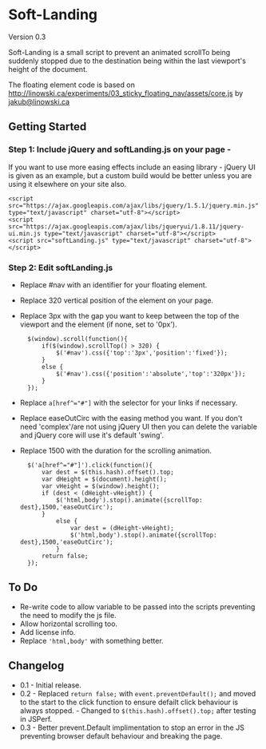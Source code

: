 Soft-Landing
==================================================
Version 0.3

Soft-Landing is a small script to prevent an animated scrollTo being suddenly stopped due to the destination being within the last viewport's height of the document.

The floating element code is based on http://linowski.ca/experiments/03_sticky_floating_nav/assets/core.js by jakub@linowski.ca


Getting Started
---------------

### Step 1: Include jQuery and softLanding.js on your page - 
If you want to use more easing effects include an easing library - jQuery UI is given as an example, but a custom build would be better unless you are using it elsewhere on your site also.

    <script src="https://ajax.googleapis.com/ajax/libs/jquery/1.5.1/jquery.min.js" type="text/javascript" charset="utf-8"></script>
	<script src="https://ajax.googleapis.com/ajax/libs/jqueryui/1.8.11/jquery-ui.min.js type="text/javascript" charset="utf-8"></script>
	<script src="softLanding.js" type="text/javascript" charset="utf-8"></script>


### Step 2: Edit softLanding.js
- Replace #nav with an identifier for your floating element.
- Replace 320 vertical position of the element on your page.
- Replace 3px with the gap you want to keep between the top of the viewport and the element (if none, set to '0px').

		$(window).scroll(function(){
			if($(window).scrollTop() > 320) {
				$('#nav').css({'top':'3px','position':'fixed'});
			}
			else {
				$('#nav').css({'position':'absolute','top':'320px'});
			}
		});

- Replace `a[href^="#"]` with the selector for your links if necessary.
- Replace easeOutCirc with the easing method you want. If you don't need 'complex'/are not using jQuery UI then you can delete the variable and jQuery core will use it's default 'swing'. 
- Replace 1500 with the duration for the scrolling animation. 


		$('a[href^="#"]').click(function(){
			var dest = $(this.hash).offset().top;
			var dHeight = $(document).height();
			var vHeight = $(window).height();
			if (dest < (dHeight-vHeight)) {
				$('html,body').stop().animate({scrollTop: dest},1500,'easeOutCirc');
			}
				else {
					var dest = (dHeight-vHeight);
					$('html,body').stop().animate({scrollTop: dest},1500,'easeOutCirc');
				}
			return false;
		});
	
      

To Do
---------------
- Re-write code to allow variable to be passed into the scripts preventing the need to modify the js file.
- Allow horizontal scrolling too.
- Add license info.
- Replace `'html,body'` with something better.


Changelog
---------------
- 0.1 - Initial release.
- 0.2 - Replaced `return false;` with `event.preventDefault();` and moved to the start to the click function to ensure defailt click behaviour is always stopped. - Changed to `$(this.hash).offset().top;` after testing in JSPerf.
- 0.3 - Better prevent.Default implimentation to stop an error in the JS preventing browser default behaviour and breaking the page. 